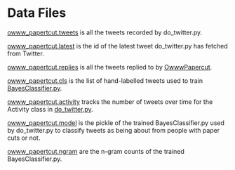Data Files
==========

[owww_papertcut.tweets](https://raw.github.com/peterwilliams97/twitter_bot/master/data/owww_papertcut.tweets) 
is all the tweets recorded by do_twitter.py.

[owww_papertcut.latest](https://github.com/peterwilliams97/twitter_bot/blob/master/data/owww_papertcut.latest)
is the id of the latest tweet do_twitter.py has fetched from Twitter.

[owww_papertcut.replies](https://github.com/peterwilliams97/twitter_bot/blob/master/data/owww_papertcut.replies)
is all the tweets replied to by [OwwwPapercut](http://twitter.com/OwwwPapercut). 

[owww_papertcut.cls](https://raw.github.com/peterwilliams97/twitter_bot/master/data/owww_papertcut.cls)
is the list of hand-labelled tweets used to train 
[BayesClassifier.py](https://github.com/peterwilliams97/twitter_bot/blob/master/BayesClassifier.py).

[owww_papertcut.activity](https://raw.github.com/peterwilliams97/twitter_bot/master/data/owww_papertcut.activity) 
tracks the number of tweets over time for the Activity class in 
[do_twitter.py](https://github.com/peterwilliams97/twitter_bot/blob/master/do_twitter.py). 

[owww_papertcut.model](https://raw.github.com/peterwilliams97/twitter_bot/master/data/owww_papertcut.model)
is the pickle of the trained BayesClassifier.py used by do_twitter.py to classify tweets as being about
from people with paper cuts or not.

[owww_papertcut.ngram](https://raw.github.com/peterwilliams97/twitter_bot/master/data/owww_papertcut.ngram)
are the n-gram counts of the trained BayesClassifier.py.